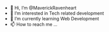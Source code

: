 - 👋 Hi, I’m @MaverickRavenheart
- 👀 I’m interested in Tech related development
- 🌱 I’m currently learning Web Development
- 📫 How to reach me ...

<!---
MaverickRavenheart/MaverickRavenheart is a ✨ special ✨ repository because its `README.md` (this file) appears on your GitHub profile.
You can click the Preview link to take a look at your changes.
--->
